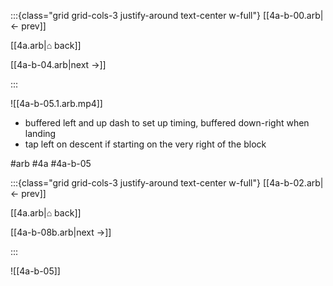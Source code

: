 :::{class="grid grid-cols-3 justify-around text-center w-full"}
[[4a-b-00.arb|← prev]]

[[4a.arb|⌂ back]]

[[4a-b-04.arb|next →]]

:::

![[4a-b-05.1.arb.mp4]]

* buffered left and up dash to set up timing, buffered down-right when landing
* tap left on descent if starting on the very right of the block

#arb #4a #4a-b-05

:::{class="grid grid-cols-3 justify-around text-center w-full"}
[[4a-b-02.arb|← prev]]

[[4a.arb|⌂ back]]

[[4a-b-08b.arb|next →]]

:::

![[4a-b-05]]


